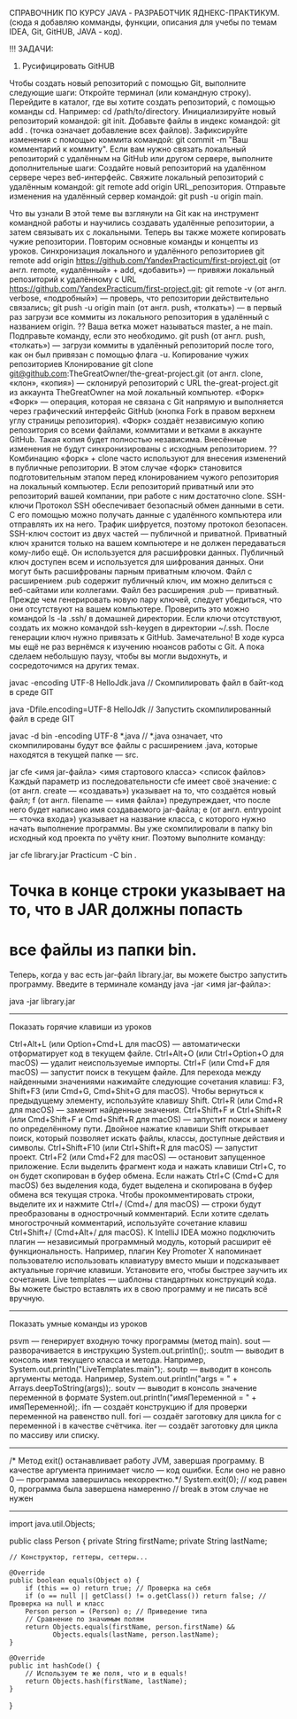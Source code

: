 СПРАВОЧНИК ПО КУРСУ JAVA - РАЗРАБОТЧИК ЯДНЕКС-ПРАКТИКУМ.
(сюда я добавляю комманды, функции, описания для учебы по темам IDEA, Git, GitHUB, JAVA - код).

!!! ЗАДАЧИ:
1. Русифицировать GitHUB


Чтобы создать новый репозиторий с помощью Git, выполните следующие шаги:
Откройте терминал (или командную строку).
Перейдите в каталог, где вы хотите создать репозиторий, с помощью команды cd. Например: cd /path/to/directory.
Инициализируйте новый репозиторий командой: git init.
Добавьте файлы в индекс командой: git add . (точка означает добавление всех файлов).
Зафиксируйте изменения с помощью коммита командой: git commit -m "Ваш комментарий к коммиту".
Если вам нужно связать локальный репозиторий с удалённым на GitHub или другом сервере, выполните дополнительные шаги:
Создайте новый репозиторий на удалённом сервере через веб-интерфейс.
Свяжите локальный репозиторий с удалённым командой: git remote add origin URL_репозитория.
Отправьте изменения на удалённый сервер командой: git push -u origin main.


Что вы узнали
В этой теме вы взглянули на Git как на инструмент командной работы и научились создавать удалённые репозитории, а затем связывать их с локальными. Теперь вы также можете копировать чужие репозитории. Повторим основные команды и концепты из уроков.
Синхронизация локального и удалённого репозиториев
git remote add origin https://github.com/YandexPracticum/first-project.git (от англ. remote, «удалённый» + add, «добавить») — привяжи локальный репозиторий к удалённому с URL https://github.com/YandexPracticum/first-project.git;
git remote -v (от англ. verbose, «подробный») — проверь, что репозитории действительно связались;
git push -u origin main (от англ. push, «толкать») — в первый раз загрузи все коммиты из локального репозитория в удалённый с названием origin.
?? Ваша ветка может называться master, а не main. Подправьте команду, если это необходимо.
git push (от англ. push, «толкать») — загрузи коммиты в удалённый репозиторий после того, как он был привязан с помощью флага -u.
Копирование чужих репозиториев
Клонирование
git clone git@github.com:TheGreatOwner/the-great-project.git (от англ. clone, «клон», «копия») — склонируй репозиторий с URL the-great-project.git из аккаунта TheGreatOwner на мой локальный компьютер.
«Форк»
«Форк» — операция, которая не связана с Git напрямую и выполняется через графический интерфейс GitHub (кнопка Fork в правом верхнем углу страницы репозитория). «Форк» создаёт независимую копию репозитория со всеми файлами, коммитами и ветками в аккаунте GitHub. Такая копия будет полностью независима. Внесённые изменения не будут синхронизированы с исходным репозиторием.
?? Комбинацию «форк» + clone часто используют для внесения изменений в публичные репозитории. В этом случае «форк» становится подготовительным этапом перед клонированием чужого репозитория на локальный компьютер.
Если репозиторий приватный или это репозиторий вашей компании, при работе с ним достаточно clone.
SSH-ключи
Протокол SSH обеспечивает безопасный обмен данными в сети. С его помощью можно получать данные с удалённого компьютера или отправлять их на него. Трафик шифруется, поэтому протокол безопасен.
SSH-ключ состоит из двух частей — публичной и приватной. Приватный ключ хранится только на вашем компьютере и не должен передаваться кому-либо ещё. Он используется для расшифровки данных. Публичный ключ доступен всем и используется для шифрования данных. Они могут быть расшифрованы парным приватным ключом.
Файл с расширением .pub содержит публичный ключ, им можно делиться с веб-сайтами или коллегами. Файл без расширения .pub — приватный.
Прежде чем генерировать новую пару ключей, следует убедиться, что они отсутствуют на вашем компьютере. Проверить это можно командой ls -la .ssh/ в домашней директории. Если ключи отсутствуют, создать их можно командой ssh-keygen в директории ~/.ssh. После генерации ключ нужно привязать к GitHub.
Замечательно! В ходе курса мы ещё не раз вернёмся к изучению нюансов работы с Git. А пока сделаем небольшую паузу, чтобы вы могли выдохнуть, и сосредоточимся на других темах.


javac -encoding UTF-8 HelloJdk.java // Скомпилировать файл в байт-код в среде GIT

java -Dfile.encoding=UTF-8 HelloJdk // Запустить скомпилированный файл в среде GIT

 
javac -d bin -encoding UTF-8 *.java // *.java означает, что скомпилированы будут все файлы с расширением .java, которые находятся в текущей папке — src.

jar cfe <имя jar-файла> <имя стартового класса> <список файлов> 
Каждый параметр из последовательности cfe имеет своё значение:
c (от англ. create — «создавать») указывает на то, что создаётся новый файл;
f (от англ. filename — «имя файла») предупреждает, что после него будет написано имя создаваемого jar-файла;
e (от англ. entrypoint — «точка входа») указывает на название класса, с которого нужно начать выполнение программы.
Вы уже скомпилировали в папку bin исходный код проекта по учёту книг. Поэтому выполните команду:

jar cfe library.jar Practicum -C bin .
# Точка в конце строки указывает на то, что в JAR должны попасть 
# все файлы из папки bin. 
Теперь, когда у вас есть jar-файл library.jar, вы можете быстро запустить программу. Введите в терминале команду java -jar <имя jar-файла>:

java -jar library.jar 

------------------------------------------------------------------------------------------------------------------------------------------

Показать горячие клавиши из уроков

Ctrl+Alt+L (или Option+Cmd+L для macOS) — автоматически отформатирует код в текущем файле.
Ctrl+Alt+O (или Ctrl+Option+O для macOS) — удалит неиспользуемые импорты.
Ctrl+F (или Cmd+F для macOS) — запустит поиск в текущем файле. Для перехода между найденными значениями нажимайте следующие сочетания клавиш: F3, Shift+F3 (или Cmd+G, Cmd+Shit+G для macOS). Чтобы вернуться к предыдущему элементу, используйте клавишу Shift.
Ctrl+R (или Cmd+R для macOS) — заменит найденные значения.
Ctrl+Shift+F и Ctrl+Shift+R (или Cmd+Shift+F и Cmd+Shift+R для macOS) — запустит поиск и замену по определённому пути.
Двойное нажатие клавиши Shift открывает поиск, который позволяет искать файлы, классы, доступные действия и символы.
Ctrl+Shift+F10 (или Ctrl+Shift+R для macOS) — запустит проект.
Ctrl+F2 (или Cmd+F2 для macOS) — остановит запущенное приложение.
Если выделить фрагмент кода и нажать клавиши Ctrl+C, то он будет скопирован в буфер обмена.
Если нажать Ctrl+C (Cmd+C для macOS) без выделения кода, будет выделена и скопирована в буфер обмена вся текущая строка.
Чтобы прокомментировать строки, выделите их и нажмите Ctrl+/ (Cmd+/ для macOS) — строки будут преобразованы в однострочный комментарий. Если хотите сделать многострочный комментарий, используйте сочетание клавиш Ctrl+Shift+/ (Cmd+Alt+/ для macOS).
К IntelliJ IDEA можно подключить плагин — независимый программный модуль, который расширит её функциональность. Например, плагин Key Promoter X напоминает пользователю использовать клавиатуру вместо мыши и подсказывает актуальные горячие клавиши. Установите его, чтобы быстрее заучить их сочетания.
Live templates — шаблоны стандартных конструкций кода. Вы можете быстро вставлять их в свою программу и не писать всё вручную.


-----------------------------------------------------------------------------------------------------------------------------------------

Показать умные команды из уроков

psvm — генерирует входную точку программы (метод main).
sout — разворачивается в инструкцию System.out.println();.
soutm — выводит в консоль имя текущего класса и метода. Например, System.out.println("LiveTemplates.main");.
soutp — выводит в консоль аргументы метода. Например, System.out.println("args = " + Arrays.deepToString(args));.
soutv — выводит в консоль значение переменной в формате System.out.println("имяПеременной = " + имяПеременной);.
ifn — создаёт конструкцию if для проверки переменной на равенство null.
fori — создаёт заготовку для цикла for с переменной i в качестве счётчика.
iter — создаёт заготовку для цикла по массиву или списку.

-----------------------------------------------------------------------------------------------------------------------------------------


/* Метод exit() останавливает работу JVM, завершая программу.
                    В качестве аргумента принимает число — код ошибки.
                    Если оно не равно 0 — программа завершилась некорректно.*/
                    System.exit(0); // код равен 0, программа была завершена намеренно
                    // break в этом случае не нужен


------------------------------------------------------------------------------------------------------------------------------------------

import java.util.Objects;

public class Person {
    private String firstName;
    private String lastName;

    // Конструктор, геттеры, сеттеры...

    @Override
    public boolean equals(Object o) {
        if (this == o) return true; // Проверка на себя
        if (o == null || getClass() != o.getClass()) return false; // Проверка на null и класс
        Person person = (Person) o; // Приведение типа
        // Сравнение по значимым полям
        return Objects.equals(firstName, person.firstName) &&
               Objects.equals(lastName, person.lastName);
    }

    @Override
    public int hashCode() {
        // Используем те же поля, что и в equals!
        return Objects.hash(firstName, lastName);
    }
}

